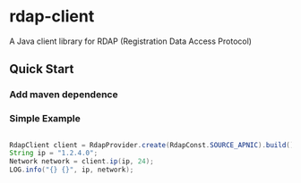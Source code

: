 rdap-client
=======================
A Java client library for RDAP (Registration Data Access Protocol)


## Quick Start

### Add maven dependence

### Simple Example
```java

RdapClient client = RdapProvider.create(RdapConst.SOURCE_APNIC).build();
String ip = "1.2.4.0";
Network network = client.ip(ip, 24);
LOG.info("{} {}", ip, network);

```
